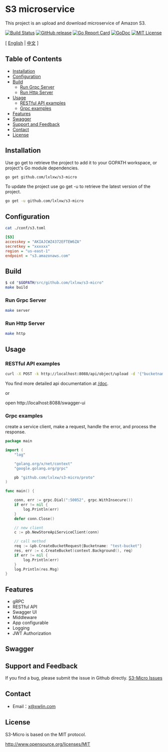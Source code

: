# S3 microservice

This project is an upload and download microservice of Amazon S3.

[![Build Status](https://api.travis-ci.org/lxlxw/s3-micro.svg?branch=master)](https://travis-ci.org/lxlxw/s3-micro)
[![GitHub release](https://img.shields.io/badge/releases-v1.0.1-brightgreen.svg)](https://github.com/lxlxw/s3-micro/releases)
[![Go Report Card](https://goreportcard.com/badge/github.com/lxlxw/s3-micro)](https://goreportcard.com/report/github.com/lxlxw/s3-micro)
[![GoDoc](https://godoc.org/github.com/lxlxw/s3-micro?status.svg)](https://godoc.org/github.com/lxlxw/s3-micro)
[![MIT License](https://img.shields.io/badge/License-MIT-blue.svg)](LICENSE)

[ [English](https://github.com/lxlxw/s3-micro)
| [中文](https://github.com/lxlxw/s3-micro)
 ]

## Table of Contents
- [Installation](#installation)
- [Configuration](#configuration)
- [Build](#build)
    - [Run Grpc Server](#run-grpc-server)
    - [Run Http Server](#run-http-server)
- [Usage](#usage)
    - [RESTful API examples](#restful-api-examples)
    - [Grpc examples](#all-usage-examples)
- [Features](#features)
- [Swagger](#swagger)
- [Support and Feedback](#support-and-feedback)
- [Contact](#contact)
- [License](#license)


## Installation
Use go get to retrieve the project to add it to your GOPATH workspace, or project's Go module dependencies.

```bash
go get github.com/lxlxw/s3-micro
```

To update the project use go get -u to retrieve the latest version of the project.

```bash
go get -u github.com/lxlxw/s3-micro
```

## Configuration
```bash
cat ./conf/s3.toml
```

```ini
[S3]
accesskey = "AKIAJCWZ4372EFTEW6ZA"
secretkey = "xxxxxx"
region = "us-east-1"
endpoint = "s3.amazonaws.com"
```

## Build

```bash
$ cd "$GOPATH/src/github.com/lxlxw/s3-micro"
make build
```

### Run Grpc Server

```bash
make server
```

### Run Http Server

```bash
make http
```

## Usage

### RESTful API examples

```bash
curl -X POST -k http://localhost:8088/api/object/upload -d '{"bucketname": "test_bucket", "key":"test/test.txt", "filecontent":"xxxxxx"}'
```

You find more detailed api documentation at [/doc](https://github.com/lxlxw/s3-micro/blob/master/proto/rpc.swagger.json).

or

open http://localhost:8088/swagger-ui


### Grpc examples

create a service client, make a request, handle the error, and process the response.

```go
package main

import (
	"log"

	"golang.org/x/net/context"
	"google.golang.org/grpc"

	pb "github.com/lxlxw/s3-micro/proto"
)

func main() {

	conn, err := grpc.Dial(":50052", grpc.WithInsecure())
	if err != nil {
		log.Println(err)
	}
	defer conn.Close()

	// new client
	c := pb.NewStoreApiServiceClient(conn)

	// call method
	req := &pb.CreateBucketRequest{Bucketname: "test-bucket"}
	res, err := c.CreateBucket(context.Background(), req)
	if err != nil {
		log.Println(err)
	}
	log.Println(res.Msg)
}
```
## Features

* gRPC
* RESTful API
* Swagger UI
* Middleware
* App configurable
* Logging
* JWT Authorization

## Swagger

## Support and Feedback

If you find a bug, please submit the issue in Github directly.
[S3-Micro Issues](https://github.com/lxlxw/s3-micro/issues)

## Contact

- Email：<x@xwlin.com>

## License

S3-Micro is based on the MIT protocol.

<http://www.opensource.org/licenses/MIT>

